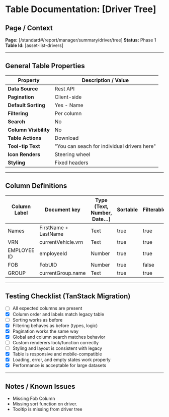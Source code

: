 # Table Documentation: [Driver Tree]

## Page / Context
**Page:** [/standard#/report/manager/summary/driver/tree]
**Status:** Phase 1
**Table Id:** [asset-list-drivers]

---

## General Table Properties

| Property             | Description / Value |
|----------------------|---------------------|
| **Data Source**      | Rest API |
| **Pagination**       | Client-side |
| **Default Sorting**  | Yes - Name |
| **Filtering**        | Per column |
| **Search**           | No |
| **Column Visibility**| No |
| **Table Actions**    | Download  |
| **Tool-tip Text**    | "You can seach for individual drivers here" |
| **Icon Renders**     | Steering wheel |
| **Styling**          | Fixed headers |
---

## Column Definitions

| Column Label | Document key         | Type (Text, Number, Date…) | Sortable | Filterable | Notes |
|--------------|----------------------|----------------------------|----------|------------|-------|
|Names         | FirstName + LastName |Text                        |true      |true        |       |
|VRN           | currentVehicle.vrn   |Text                        |true      |true        |       |
|EMPLOYEE ID   | employeeId           |Number                      |true      |true        |       |
|FOB           | FobUID               |Number                      |true      |false       |       |
|GROUP         | currentGroup.name    |Text                        |true      |true        |       |

---

## Testing Checklist (TanStack Migration)

- [ ] All expected columns are present
- [x] Column order and labels match legacy table
- [ ] Sorting works as before
- [x] Filtering behaves as before (types, logic)
- [x] Pagination works the same way
- [x] Global and column search matches behavior
- [ ] Custom renderers look/function correctly
- [ ] Styling and layout is consistent with legacy
- [x] Table is responsive and mobile-compatible
- [x] Loading, error, and empty states work properly
- [x] Performance is acceptable for large datasets

---

## Notes / Known Issues

- Missing Fob Column
- Missing sort function on driver.
- Tooltip is missing from driver tree
